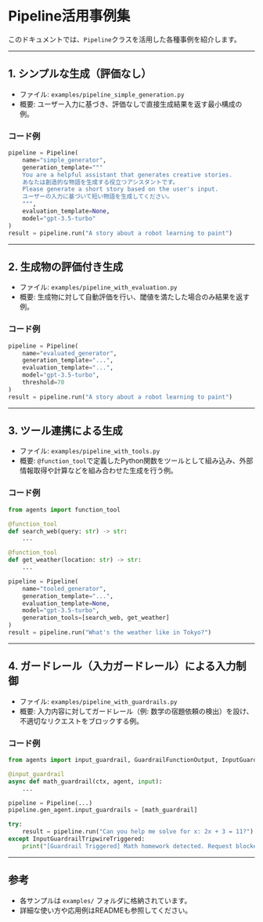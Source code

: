 # Pipeline活用事例集

このドキュメントでは、`Pipeline`クラスを活用した各種事例を紹介します。

---

## 1. シンプルな生成（評価なし）

- ファイル: `examples/pipeline_simple_generation.py`
- 概要: ユーザー入力に基づき、評価なしで直接生成結果を返す最小構成の例。

### コード例
```python
pipeline = Pipeline(
    name="simple_generator",
    generation_template="""
    You are a helpful assistant that generates creative stories.
    あなたは創造的な物語を生成する役立つアシスタントです。
    Please generate a short story based on the user's input.
    ユーザーの入力に基づいて短い物語を生成してください。
    """,
    evaluation_template=None,
    model="gpt-3.5-turbo"
)
result = pipeline.run("A story about a robot learning to paint")
```

---

## 2. 生成物の評価付き生成

- ファイル: `examples/pipeline_with_evaluation.py`
- 概要: 生成物に対して自動評価を行い、閾値を満たした場合のみ結果を返す例。

### コード例
```python
pipeline = Pipeline(
    name="evaluated_generator",
    generation_template="...",
    evaluation_template="...",
    model="gpt-3.5-turbo",
    threshold=70
)
result = pipeline.run("A story about a robot learning to paint")
```

---

## 3. ツール連携による生成

- ファイル: `examples/pipeline_with_tools.py`
- 概要: `@function_tool`で定義したPython関数をツールとして組み込み、外部情報取得や計算などを組み合わせた生成を行う例。

### コード例
```python
from agents import function_tool

@function_tool
def search_web(query: str) -> str:
    ...

@function_tool
def get_weather(location: str) -> str:
    ...

pipeline = Pipeline(
    name="tooled_generator",
    generation_template="...",
    evaluation_template=None,
    model="gpt-3.5-turbo",
    generation_tools=[search_web, get_weather]
)
result = pipeline.run("What's the weather like in Tokyo?")
```

---

## 4. ガードレール（入力ガードレール）による入力制御

- ファイル: `examples/pipeline_with_guardrails.py`
- 概要: 入力内容に対してガードレール（例: 数学の宿題依頼の検出）を設け、不適切なリクエストをブロックする例。

### コード例
```python
from agents import input_guardrail, GuardrailFunctionOutput, InputGuardrailTripwireTriggered

@input_guardrail
async def math_guardrail(ctx, agent, input):
    ...

pipeline = Pipeline(...)
pipeline.gen_agent.input_guardrails = [math_guardrail]

try:
    result = pipeline.run("Can you help me solve for x: 2x + 3 = 11?")
except InputGuardrailTripwireTriggered:
    print("[Guardrail Triggered] Math homework detected. Request blocked.")
```

---

## 参考
- 各サンプルは `examples/` フォルダに格納されています。
- 詳細な使い方や応用例はREADMEも参照してください。 